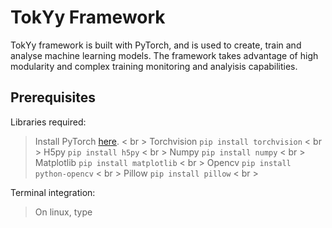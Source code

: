 # TokYy Framework 

TokYy framework is built with PyTorch, and is used to create, train and analyse machine learning models. The framework takes advantage of high modularity and complex training monitoring and analyisis capabilities.

## Prerequisites

Libraries required:

> Install PyTorch [here]( https://pytorch.org/get-started/locally/ ). < br >
> Torchvision `pip install torchvision` < br >
> H5py `pip install h5py` < br >
> Numpy `pip install numpy` < br >
> Matplotlib `pip install matplotlib` < br >
> Opencv `pip install python-opencv` < br >
> Pillow  `pip install pillow`  < br >

Terminal integration:

> On linux, type 
